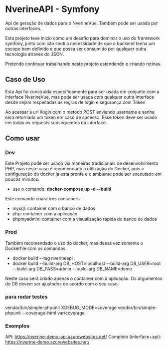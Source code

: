 # NverineAPI - Symfony

Api de geração de dados para o NverineVue.
Também pode ser usada por outras interfaces.

Esta projeto teve início como um desafio para dominar o uso do 
framework symfony, junto com isto senti a necessidade de que o
backend tenha um escopo bem definido e que possa ser consumido
por qualquer outra tecnologia atraves do JSON.

Pretendo continuar trabalhando neste projeto estendendo e criando rotinas. 

## Caso de Uso

Esta Api foi construida específicamente para ser usada em 
conjunto com a interface NverineVue, mas pode ser usada
com qualquer outra interface desde sejam respeitadas
as regras de login e segurança com Token.

Ao acessar a url /login com o metodo POST enviando username e senha
será retornado um token em caso de sucesso. Esse token deve ser usado
em todas os requests subsequentes da interface.

## Como usar
### Dev

Este Projeto pode ser usado via maneiras tradicionais de desenvolvimento PHP,
mas neste caso é recomendado a utilização do Docker,
pois a configuração do docker ja está pronta e o ambiente pode ser executado
em poucos minutos.
* use o comando: **docker-compose up -d --build**

Este comando criará tres containers:
* mysql: container com o banco de dados
* php: container com a aplicação
* phpmyadmin: container com a visualização rápida do banco de dados

### Prod

Também recomendado o uso do docker, mas dessa vez somente o Dockerfile
com os comandos:
* docker build --tag nverineapi .
* docker build --build-arg DB_HOST=localhost --build-arg DB_USER=root --build-arg DB_PASS=admin --build-arg DB_NAME=demo

Neste caso será criado apenas o container com a aplicação. 
Os argumentos do DB devem ser ajustados de acordo com o seu caso.

### para rodar testes
vendor/bin/simple-phpunit
XDEBUG_MODE=coverage vendor/bin/simple-phpunit --coverage-html var/coverage

### Exemplos
API: https://nverine-demo-api.azurewebsites.net/
Completo (interface+api): https://nverine-demo.azurewebsites.net/




